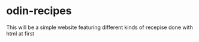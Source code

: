 # odin-recipes
This will be a simple website featuring different kinds of recepise done with html at first